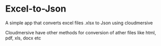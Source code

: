 # Excel-to-Json
A simple app that converts excel files .xlsx to Json using cloudmersive

Cloudmersive have other methods for conversion of ather files like html, pdf, xls, docx etc
